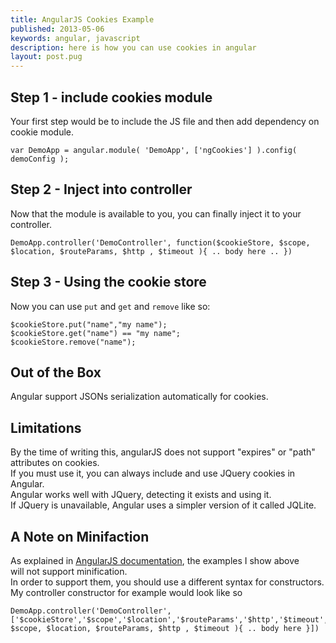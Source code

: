 ```yaml
---
title: AngularJS Cookies Example
published: 2013-05-06
keywords: angular, javascript
description: here is how you can use cookies in angular
layout: post.pug
---
```




## Step 1 - include cookies module

Your first step would be to include the JS file and then add dependency on cookie module.  

```
var DemoApp = angular.module( 'DemoApp', ['ngCookies'] ).config( demoConfig );     
```

## Step 2 - Inject into controller

Now that the module is available to you, you can finally inject it to your controller.

```
DemoApp.controller('DemoController', function($cookieStore, $scope, $location, $routeParams, $http , $timeout ){ .. body here .. })  
```

## Step 3 - Using the cookie store

Now you can use `put` and `get` and `remove` like so:

```
$cookieStore.put("name","my name");  
$cookieStore.get("name") == "my name";  
$cookieStore.remove("name");  
```

## Out of the Box

Angular support JSONs serialization automatically for cookies.  

## Limitations

By the time of writing this, angularJS does not support "expires" or "path" attributes on cookies.  
If you must use it, you can always include and use JQuery cookies in Angular.  
Angular works well with JQuery, detecting it exists and using it.  
If JQuery is unavailable, Angular uses a simpler version of it called JQLite.  

## A Note on Minifaction

As explained in [AngularJS documentation](http://docs.angularjs.org/tutorial/step_05#anoteonminification "angularJS documentation"), the examples I show above  
will not support minification.  
In order to support them, you should use a different syntax for constructors.  
My controller constructor for example would look like so

```
DemoApp.controller('DemoController', ['$cookieStore','$scope','$location','$routeParams','$http','$timeout',function($cookieStore, $scope, $location, $routeParams, $http , $timeout ){ .. body here }])       
```

